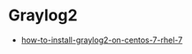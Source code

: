 # Graylog2


* [how-to-install-graylog2-on-centos-7-rhel-7](http://www.itzgeek.com/how-tos/linux/centos-how-tos/how-to-install-graylog2-on-centos-7-rhel-7.html)